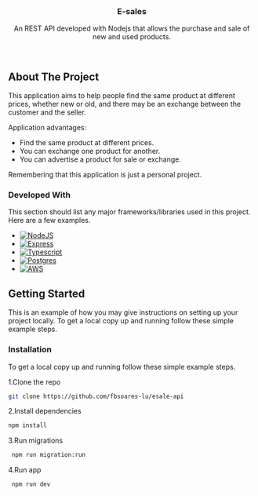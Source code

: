 <br />
<div align="center">
  <!-- <a href="https://github.com/othneildrew/Best-README-Template">
    <img src="images/logo.png" alt="Logo" width="80" height="80">
  </a> -->

  <h3 align="center">E-sales</h3>

  <p align="center">
    An REST API developed with Nodejs that allows the purchase and sale of new and used products.
  </p>
  </br>
</div> 


## About The Project

This application aims to help people find the same product at different prices, whether new or old, and there may be an exchange between the customer and the seller.

Application advantages:
* Find the same product at different prices.
* You can exchange one product for another.
* You can advertise a product for sale or exchange.

Remembering that this application is just a personal project.

### Developed With

This section should list any major frameworks/libraries used in this project. Here are a few examples.

* [![NodeJS][NodeJS]][node-url]
* [![Express][Express]][express-url]
* [![Typescript][Typescript]][typescript-url]
* [![Postgres][Postgres]][Postgres-url]
* [![AWS][AWS]][AWS-url]


## Getting Started

This is an example of how you may give instructions on setting up your project locally.
To get a local copy up and running follow these simple example steps.

### Installation

To get a local copy up and running follow these simple example steps.

1.Clone the repo
   ```sh
   git clone https://github.com/fbsoares-lu/esale-api
   ```
2.Install dependencies
   ```sh
   npm install
   ```
3.Run migrations
   ```sh
    npm run migration:run
   ```
4.Run app
   ```sh
    npm run dev
   ```
  
[NodeJS]: https://img.shields.io/badge/Node.js-43853D?style=for-the-badge&logo=node.js&logoColor=white
[node-url]: https://nodejs.org
[Typescript]: https://img.shields.io/badge/TypeScript-007ACC?style=for-the-badge&logo=typescript&logoColor=white
[typescript-url]: https://www.typescriptlang.org
[Express]: https://img.shields.io/badge/Express.js-404D59?style=for-the-badge
[express-url]:https://expressjs.com/pt-br
[AWS]: https://img.shields.io/badge/Amazon_AWS-232F3E?style=for-the-badge&logo=amazon-aws&logoColor=white
[AWS-url]: https://aws.amazon.com
[Postgres]: https://img.shields.io/badge/PostgreSQL-316192?style=for-the-badge&logo=postgresql&logoColor=white
[Postgres-url]: https://www.postgresql.org/
